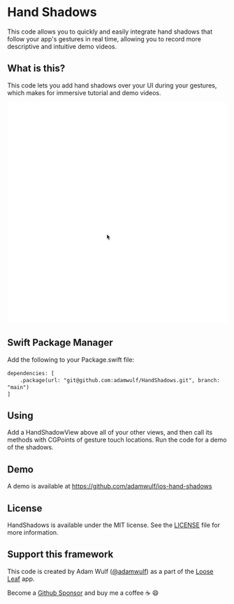 Hand Shadows
=====

This code allows you to quickly and easily integrate hand shadows that follow your app's gestures in real time, allowing you to record more
descriptive and intuitive demo videos.

## What is this?

This code lets you add hand shadows over your UI during your gestures, which makes
for immersive tutorial and demo videos.

<img src="https://github.com/adamwulf/HandShadows/raw/main/example.gif" width="600" />

## Swift Package Manager

Add the following to your Package.swift file:

```
dependencies: [
    .package(url: "git@github.com:adamwulf/HandShadows.git", branch: "main")
]
```

## Using

Add a HandShadowView above all of your other views, and then call its methods
with CGPoints of gesture touch locations. Run the code for a demo of the shadows.

## Demo

A demo is available at https://github.com/adamwulf/ios-hand-shadows

## License

HandShadows is available under the MIT license. See the [LICENSE](./LICENSE.md) file for more information.

## Support this framework

This code is created by Adam Wulf ([@adamwulf](https://twitter.com/adamwulf)) as a part of the [Loose Leaf](https://getlooseleaf.com) app.

Become a [Github Sponsor](https://github.com/sponsors/adamwulf) and buy me a coffee ☕️ 😄
